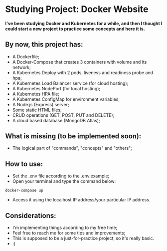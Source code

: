 # Studying Project: Docker Website
#### I've been studying Docker and Kubernetes for a while, and then I thought I could start a new project to practice some concepts and here it is.

## By now, this project has:

- A Dockerfile;
- A Docker-Compose that creates 3 containers with volume and its network;
- A Kubernetes Deploy with 2 pods, liveness and readiness probe and hpa;
- A Kubernetes Load Balancer service (for cloud hosting);
- A Kubernetes NodePort (for local hosting);
- A Kubernetes HPA file;
- A Kubernetes ConfigMap for environment variables;
- A Node.js (Express) server;
- Some static HTML files;
- CRUD operations (GET, POST, PUT and DELETE);
- A cloud based database (MongoDB Atlas);

## What is missing (to be implemented soon):

- The logical part of "commands", "concepts" and "others";

## How to use:

- Set the .env file according to the .env.example;
- Open your terminal and type the command below:

```
docker-compose up
```
- Access it using the localhost IP address/your particular IP address.

## Considerations:

- I'm implementing things according to my free time;
- Feel free to reach me for some tips and improvements;
- This is supposed to be a just-for-practice project, so it's really basic.
- :)
